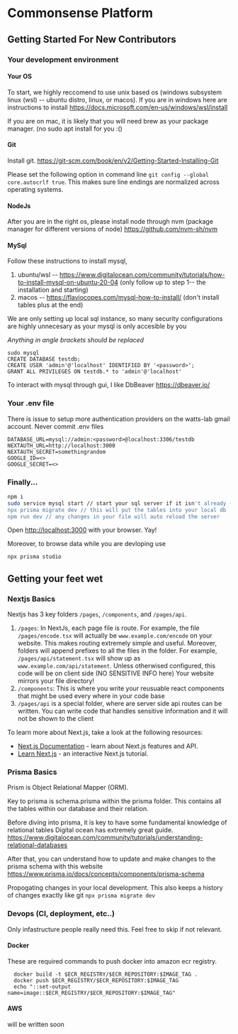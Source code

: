 # Commonsense Platform

## Getting Started For New Contributors

### Your development environment
#### Your OS
To start, we highly reccomend to use unix based os (windows subsystem linux (wsl) -- ubuntu distro, linux, or macos). If you are in 
windows here are instructions to install https://docs.microsoft.com/en-us/windows/wsl/install

If you are on mac, it is likely that you will need brew as your package manager. (no sudo apt install for you :()
#### Git
Install git. https://git-scm.com/book/en/v2/Getting-Started-Installing-Git

Please set the following option in command line `git config --global core.autocrlf true`.
This makes sure line endings are normalized across operating systems.

#### NodeJs
After you are in the right os, please install node through nvm (package manager for different versions of node)
https://github.com/nvm-sh/nvm

#### MySql
Follow these instructions to install mysql, 
1. ubuntu/wsl -- https://www.digitalocean.com/community/tutorials/how-to-install-mysql-on-ubuntu-20-04 (only follow up to step 1-- the installation and starting)
2. macos -- https://flaviocopes.com/mysql-how-to-install/ (don't install tables plus at the end)

We are only setting up local sql instance, so many security configurations are highly unnecesary as your mysql is only accesible by you

_Anything in angle brackets should be replaced_
```mysql
sudo mysql
CREATE DATABASE testdb;
CREATE USER 'admin'@'localhost' IDENTIFIED BY '<password>';
GRANT ALL PRIVILEGES ON testdb.* to 'admin'@'localhost'
```
To interact with mysql through gui, I like DbBeaver
https://dbeaver.io/

### Your .env file
There is issue to setup more authentication providers on the watts-lab gmail account. Never commit .env files
```
DATABASE_URL=mysql://admin:<password>@localhost:3306/testdb
NEXTAUTH_URL=http://localhost:3000
NEXTAUTH_SECRET=somethingrandom
GOOGLE_ID=<>
GOOGLE_SECRET=<>
```

### Finally...
```bash
npm i 
sudo service mysql start // start your sql server if it isn't already (wrote ubuntu instructions, find mac version)
npx prisma migrate dev // this will put the tables into your local db
npm run dev // any changes in your file will auto reload the server
```
Open [http://localhost:3000](http://localhost:3000) with your browser. Yay!

Moreover, to browse data while you are devloping use
```
npx prisma studio
```

## Getting your feet wet
### Nextjs Basics

Nextjs has 3 key folders `/pages`, `/components`, and `/pages/api`. 

1. `/pages`: In NextJs, each page file is route. For example, the file `/pages/encode.tsx` will actually be `www.example.com/encode` on your website. This makes routing extremely simple and useful. Moreover, folders will append prefixes to all the files in the folder. For example, `/pages/api/statement.tsx` will show up as `www.example.com/api/statement`. Unless otherwised configured, this code will be on client side (NO SENSITIVE INFO here) Your website mirrors your file directory!
2. `/components`: This is where you write your reusuable react components that might be used every where in your code base
3. `/pages/api` is a special folder, where are server side api routes can be written. You can write code that handles sensitive information and it will not be shown to the client

To learn more about Next.js, take a look at the following resources:

- [Next.js Documentation](https://nextjs.org/docs) - learn about Next.js features and API.
- [Learn Next.js](https://nextjs.org/learn) - an interactive Next.js tutorial.

### Prisma Basics
Prism is Object Relational Mapper (ORM).

Key to prisma is schema.prisma within the prisma folder. This contains all the tables within our database and their relation.

Before diving into prisma, it is key to have some fundamental knowledge of relational tables
Digital ocean has extremely great guide.
https://www.digitalocean.com/community/tutorials/understanding-relational-databases

After that, you can understand how to update and make changes to the prisma schema with this website
https://www.prisma.io/docs/concepts/components/prisma-schema

Propogating changes in your local development. This also keeps a history of changes exactly like git
`npx prisma migrate dev`

### Devops (CI, deployment, etc..)
Only infastructure people really need this. Feel free to skip if not relevant.
#### Docker
These are required commands to push docker into amazon ecr registry.
```
  docker build -t $ECR_REGISTRY/$ECR_REPOSITORY:$IMAGE_TAG .
  docker push $ECR_REGISTRY/$ECR_REPOSITORY:$IMAGE_TAG
  echo "::set-output name=image::$ECR_REGISTRY/$ECR_REPOSITORY:$IMAGE_TAG"
```
#### AWS 
will be written soon

